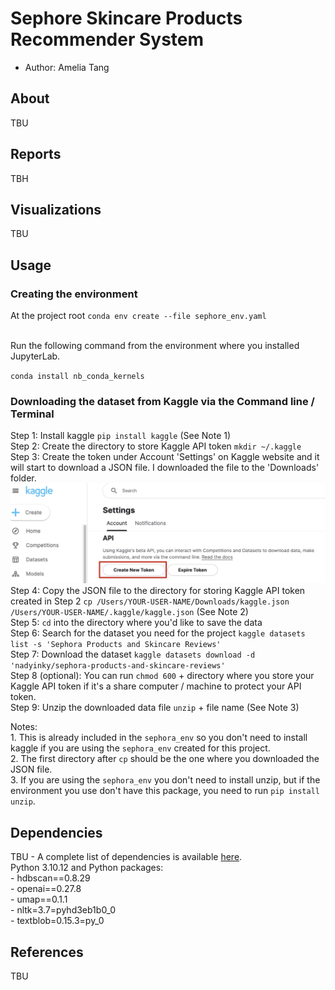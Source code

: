 # Sephore Skincare Products Recommender System

- Author: Amelia Tang 

## About 
TBU

## Reports 
TBH 

## Visualizations 
TBU 

## Usage

### Creating the environment

At the project root
`conda env create --file sephore_env.yaml`

<br>Run the following command from the environment where you installed
JupyterLab.

`conda install nb_conda_kernels`

### Downloading the dataset from Kaggle via the Command line / Terminal 
Step 1: Install kaggle `pip install kaggle` (See Note 1)
<br>Step 2: Create the directory to store Kaggle API token `mkdir ~/.kaggle` 
<br>Step 3: Create the token under Account 'Settings' on Kaggle website and it will start to download a JSON file. I downloaded the file to the 'Downloads' folder. 
<br>![Create Token](kaggle_api.jpg)
<br>Step 4: Copy the JSON file to the directory for storing Kaggle API token created in Step 2
`cp /Users/YOUR-USER-NAME/Downloads/kaggle.json /Users/YOUR-USER-NAME/.kaggle/kaggle.json` (See Note 2)
<br>Step 5: `cd` into the directory where you'd like to save the data 
<br>Step 6: Search for the dataset you need for the project `kaggle datasets list -s 'Sephora Products and Skincare Reviews'`
<br>Step 7: Download the dataset `kaggle datasets download -d 'nadyinky/sephora-products-and-skincare-reviews'`
<br>Step 8 (optional): You can run `chmod 600` + directory where you store your Kaggle API token if it's a share computer / machine to protect your API token.   
Step 9: Unzip the downloaded data file `unzip` + file name (See Note 3)

Notes: 
<br>1. This is already included in the `sephora_env` so you don't need to install kaggle if you are using the `sephora_env` created for this project.
<br>2. The first directory after `cp` should be the one where you downloaded the JSON file. 
<br>3. If you are using the `sephora_env` you don't need to install unzip, but if the environment you use don't have this package, you need to run `pip install unzip`. 

## Dependencies

TBU - A complete list of dependencies is available [here](TBU).
<br>Python 3.10.12 and Python packages: 
<br>- hdbscan==0.8.29
<br>- openai==0.27.8
<br>- umap==0.1.1
<br>- nltk=3.7=pyhd3eb1b0_0
<br>- textblob=0.15.3=py_0

## References 
TBU

